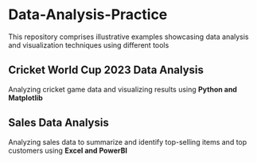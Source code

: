 # Data-Analysis-Practice
This repository comprises illustrative examples showcasing data analysis and visualization techniques using different tools

## Cricket World Cup 2023 Data Analysis
Analyzing cricket game data and visualizing results using **Python and Matplotlib**

## Sales Data Analysis
Analyzing sales data to summarize and identify top-selling items and top customers using **Excel and PowerBI**
